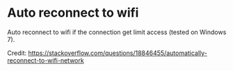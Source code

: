 # Auto reconnect to wifi
Auto reconnect to wifi if the connection get limit access (tested on Windows 7).

Credit: https://stackoverflow.com/questions/18846455/automatically-reconnect-to-wifi-network
